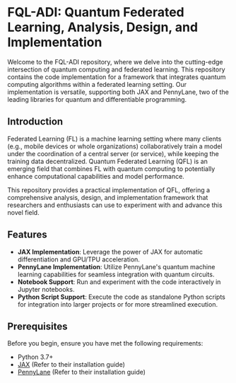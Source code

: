 # FQL-ADI: Quantum Federated Learning, Analysis, Design, and Implementation

Welcome to the FQL-ADI repository, where we delve into the cutting-edge intersection of quantum computing and federated learning. 
This repository contains the code implementation for a framework that integrates quantum computing algorithms within a federated learning setting. 
Our implementation is versatile, supporting both JAX and PennyLane, two of the leading libraries for quantum and differentiable programming.

## Introduction

Federated Learning (FL) is a machine learning setting where many clients (e.g., mobile devices or whole organizations) collaboratively train a model under the coordination of a central server (or service), while keeping the training data decentralized. Quantum Federated Learning (QFL) is an emerging field that combines FL with quantum computing to potentially enhance computational capabilities and model performance.

This repository provides a practical implementation of QFL, offering a comprehensive analysis, design, and implementation framework that researchers and enthusiasts can use to experiment with and advance this novel field.

## Features

- **JAX Implementation**: Leverage the power of JAX for automatic differentiation and GPU/TPU acceleration.
- **PennyLane Implementation**: Utilize PennyLane's quantum machine learning capabilities for seamless integration with quantum circuits.
- **Notebook Support**: Run and experiment with the code interactively in Jupyter notebooks.
- **Python Script Support**: Execute the code as standalone Python scripts for integration into larger projects or for more streamlined execution.

## Prerequisites

Before you begin, ensure you have met the following requirements:

- Python 3.7+
- [JAX](https://github.com/google/jax) (Refer to their installation guide)
- [PennyLane](https://pennylane.ai/) (Refer to their installation guide)
  

